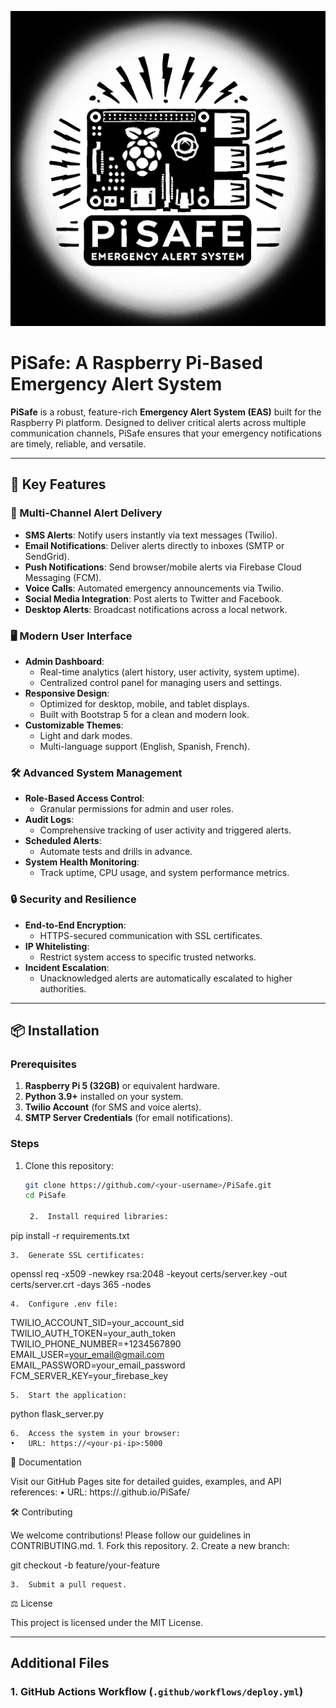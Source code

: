 ![PiSAFEEASSystem](images/22268F11-1298-44C7-B3F1-CA79DEDD8E99.jpeg)

# PiSafe: A Raspberry Pi-Based Emergency Alert System

**PiSafe** is a robust, feature-rich **Emergency Alert System (EAS)** built for the Raspberry Pi platform. Designed to deliver critical alerts across multiple communication channels, PiSafe ensures that your emergency notifications are timely, reliable, and versatile.

---

## 🌟 Key Features

### 📡 Multi-Channel Alert Delivery
- **SMS Alerts**: Notify users instantly via text messages (Twilio).
- **Email Notifications**: Deliver alerts directly to inboxes (SMTP or SendGrid).
- **Push Notifications**: Send browser/mobile alerts via Firebase Cloud Messaging (FCM).
- **Voice Calls**: Automated emergency announcements via Twilio.
- **Social Media Integration**: Post alerts to Twitter and Facebook.
- **Desktop Alerts**: Broadcast notifications across a local network.

### 🖥️ Modern User Interface
- **Admin Dashboard**:
  - Real-time analytics (alert history, user activity, system uptime).
  - Centralized control panel for managing users and settings.
- **Responsive Design**:
  - Optimized for desktop, mobile, and tablet displays.
  - Built with Bootstrap 5 for a clean and modern look.
- **Customizable Themes**:
  - Light and dark modes.
  - Multi-language support (English, Spanish, French).

### 🛠️ Advanced System Management
- **Role-Based Access Control**:
  - Granular permissions for admin and user roles.
- **Audit Logs**:
  - Comprehensive tracking of user activity and triggered alerts.
- **Scheduled Alerts**:
  - Automate tests and drills in advance.
- **System Health Monitoring**:
  - Track uptime, CPU usage, and system performance metrics.

### 🔒 Security and Resilience
- **End-to-End Encryption**:
  - HTTPS-secured communication with SSL certificates.
- **IP Whitelisting**:
  - Restrict system access to specific trusted networks.
- **Incident Escalation**:
  - Unacknowledged alerts are automatically escalated to higher authorities.

---

## 📦 Installation

### Prerequisites
1. **Raspberry Pi 5 (32GB)** or equivalent hardware.
2. **Python 3.9+** installed on your system.
3. **Twilio Account** (for SMS and voice alerts).
4. **SMTP Server Credentials** (for email notifications).

### Steps
1. Clone this repository:
   ```bash
   git clone https://github.com/<your-username>/PiSafe.git
   cd PiSafe

	2.	Install required libraries:

pip install -r requirements.txt


	3.	Generate SSL certificates:

openssl req -x509 -newkey rsa:2048 -keyout certs/server.key -out certs/server.crt -days 365 -nodes


	4.	Configure .env file:

TWILIO_ACCOUNT_SID=your_account_sid
TWILIO_AUTH_TOKEN=your_auth_token
TWILIO_PHONE_NUMBER=+1234567890
EMAIL_USER=your_email@gmail.com
EMAIL_PASSWORD=your_email_password
FCM_SERVER_KEY=your_firebase_key


	5.	Start the application:

python flask_server.py


	6.	Access the system in your browser:
	•	URL: https://<your-pi-ip>:5000

📖 Documentation

Visit our GitHub Pages site for detailed guides, examples, and API references:
	•	URL: https://.github.io/PiSafe/

🛠️ Contributing

We welcome contributions! Please follow our guidelines in CONTRIBUTING.md.
	1.	Fork this repository.
	2.	Create a new branch:

git checkout -b feature/your-feature


	3.	Submit a pull request.

⚖️ License

This project is licensed under the MIT License.

---

## **Additional Files**

### **1. GitHub Actions Workflow (`.github/workflows/deploy.yml`)**

```yaml
